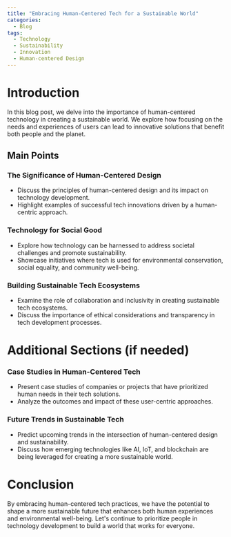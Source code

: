 ```yaml
---
title: "Embracing Human-Centered Tech for a Sustainable World"
categories:
  - Blog
tags:
  - Technology
  - Sustainability
  - Innovation
  - Human-centered Design
---
```


# Introduction
In this blog post, we delve into the importance of human-centered technology in creating a sustainable world. We explore how focusing on the needs and experiences of users can lead to innovative solutions that benefit both people and the planet.

## Main Points
### The Significance of Human-Centered Design
- Discuss the principles of human-centered design and its impact on technology development.
- Highlight examples of successful tech innovations driven by a human-centric approach.

### Technology for Social Good
- Explore how technology can be harnessed to address societal challenges and promote sustainability.
- Showcase initiatives where tech is used for environmental conservation, social equality, and community well-being.

### Building Sustainable Tech Ecosystems
- Examine the role of collaboration and inclusivity in creating sustainable tech ecosystems.
- Discuss the importance of ethical considerations and transparency in tech development processes.

# Additional Sections (if needed)
### Case Studies in Human-Centered Tech
- Present case studies of companies or projects that have prioritized human needs in their tech solutions.
- Analyze the outcomes and impact of these user-centric approaches.

### Future Trends in Sustainable Tech
- Predict upcoming trends in the intersection of human-centered design and sustainability.
- Discuss how emerging technologies like AI, IoT, and blockchain are being leveraged for creating a more sustainable world.

# Conclusion
By embracing human-centered tech practices, we have the potential to shape a more sustainable future that enhances both human experiences and environmental well-being. Let's continue to prioritize people in technology development to build a world that works for everyone.